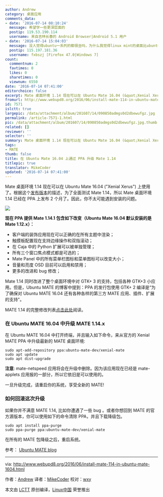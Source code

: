 ```yaml
---
author: Andrew
category: 桌面应用
comments_data:
- date: '2016-07-14 08:10:24'
  message: 希望学一些更深层面的
  postip: 119.53.190.114
  username: 来自吉林长春的 Android Browser|Android 5.1 用户
- date: '2016-07-14 15:04:03'
  message: 没人觉得ubuntu一系列的都很丑吗，为什么我觉得linux mint的桌面比ubuntu的好看而且还流畅
  postip: 115.197.181.36
  username: fxbszj [Firefox 47.0|Windows 7]
count:
  commentnum: 2
  favtimes: 0
  likes: 0
  sharetimes: 0
  viewnum: 6550
date: '2016-07-14 07:41:00'
editorchoice: false
excerpt: Mate 桌面环境 1.14 现在可以在 Ubuntu Mate 16.04 (&quot;Xenial Xerus&quot;) 上使用了。
fromurl: http://www.webupd8.org/2016/06/install-mate-114-in-ubuntu-mate-1604.html
id: 7571
islctt: true
largepic: /data/attachment/album/201607/14/090850admgs0d2dbewufgz.jpg
permalink: /article-7571-1.html
pic: /data/attachment/album/201607/14/090850admgs0d2dbewufgz.jpg.thumb.jpg
related: []
reviewer: ''
selector: ''
summary: Mate 桌面环境 1.14 现在可以在 Ubuntu Mate 16.04 (&quot;Xenial Xerus&quot;) 上使用了。
tags:
- MATE
thumb: false
title: 在 Ubuntu Mate 16.04 上通过 PPA 升级 Mate 1.14
titlepic: true
translator: MikeCoder
updated: '2016-07-14 07:41:00'
---
```


Mate 桌面环境 1.14 现在可以在 Ubuntu Mate 16.04 ("Xenial Xerus") 上使用了。根据这个[发布版本](https://ubuntu-mate.org/blog/mate-desktop-114-for-xenial-xerus/)的描述，为了全面测试 Mate 1.14，所以 Mate 桌面环境 1.14 已经在 PPA 上发布 2 个月了。因此，你不太可能遇到安装的问题。


![](/data/attachment/album/201607/14/090850admgs0d2dbewufgz.jpg)


**现在 PPA 提供 Mate 1.14.1 包含如下改变（Ubuntu Mate 16.04 默认安装的是 Mate 1.12.x）：**


* 客户端的装饰应用现在可以正确的在所有主题中渲染；
* 触摸板配置现在支持边缘操作和双指滚动；
* 在 Caja 中的 Python 扩展可以被单独管理；
* 所有三个窗口焦点模式都是可选的；
* Mate Panel 中的所有菜单栏图标和菜单图标可以改变大小；
* 音量和亮度 OSD 目前可以启用和禁用；
* 更多的改进和 bug 修改；


Mate 1.14 同时改进了整个桌面环境中对 GTK+ 3 的支持，包括各种 GTK+3 小应用。但是，Ubuntu MATE 的博客中提到：PPA 的发行包使用 GTK+ 2 编译是“为了确保对 Ubuntu MATE 16.04 还有各种各样的第三方 MATE 应用、插件、扩展的支持"。


MATE 1.14 的完整修改列表[点击此处](http://mate-desktop.com/blog/2016-04-08-mate-1-14-released/)阅读。


### 在 Ubuntu MATE 16.04 中升级 MATE 1.14.x


在 Ubuntu MATE 16.04 中打开终端，并且输入如下命令，来从官方的 Xenial MATE PPA 中升级最新的 MATE 桌面环境:



```
sudo apt-add-repository ppa:ubuntu-mate-dev/xenial-mate
sudo apt update
sudo apt dist-upgrade

```

**注意**: mate-netspeed 应用将会在升级中删除。因为该应用现在已经是 mate-applets 应用报的一部分，所以它依旧是可以使用的。


一旦升级完成，请重启你的系统，享受全新的 MATE!


### 如何回滚这次升级


如果你并不满意 MATE 1.14, 比如你遭遇了一些 bug 。或者你想回到 MATE 的官方源版本，你可以使用如下的命令清除 PPA，并且下载降级包。



```
sudo apt install ppa-purge
sudo ppa-purge ppa:ubuntu-mate-dev/xenial-mate

```

在所有的 MATE 包降级之后，重启系统。


参考： [Ubuntu MATE blog](https://ubuntu-mate.org/blog/mate-desktop-114-for-xenial-xerus/)




---


via: <http://www.webupd8.org/2016/06/install-mate-114-in-ubuntu-mate-1604.html>


作者：[Andrew](http://www.webupd8.org/p/about.html) 译者：[MikeCoder](https://github.com/MikeCoder) 校对：[wxy](https://github.com/wxy)


本文由 [LCTT](https://github.com/LCTT/TranslateProject) 原创编译，[Linux中国](https://linux.cn/) 荣誉推出